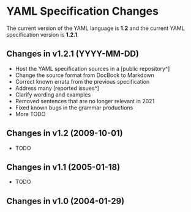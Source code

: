 # YAML Specification Changes

The current version of the YAML language is **1.2** and the current YAML
specification version is **1.2.1**.

## Changes in v1.2.1 (YYYY-MM-DD)

* Host the YAML specification sources in a [public repository^]
* Change the source format from DocBook to Markdown
* Correct known errata from the previous specification
* Address many [reported issues^]
* Clarify wording and examples
* Removed sentences that are no longer relevant in 2021
* Fixed known bugs in the grammar productions
* More TODO

## Changes in v1.2 (2009-10-01)

* TODO

## Changes in v1.1 (2005-01-18)

* TODO

## Changes in v1.0 (2004-01-29)



